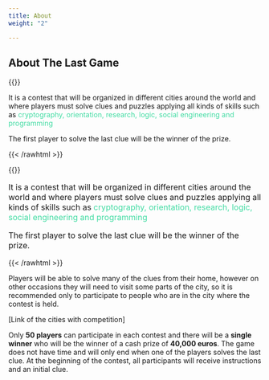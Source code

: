 ```yaml
---
title: About
weight: "2"

---
```

## About The Last Game

{{<rawhtml >}}

It is a contest that will be organized in different cities around the world and where players must solve clues and puzzles applying all kinds of skills such as <span style="color:#42DCA3">cryptography, orientation, research, logic, social engineering and programming </span>

The first player to solve the last clue will be the winner of the prize.

{{< /rawhtml >}}

{{<rawhtml >}}

<cc style="font-size: 16px">

It is a contest that will be organized in different cities around the world and where players must solve clues and puzzles applying all kinds of skills such as <span style="color:#42DCA3">cryptography, orientation, research, logic, social engineering and programming </span>

The first player to solve the last clue will be the winner of the prize.

</cc>

{{< /rawhtml >}}

Players will be able to solve many of the clues from their home, however on other occasions they will need to visit some parts of the city, so it is recommended only to participate to people who are in the city where the contest is held.

\[Link of the cities with competition\]

Only **50 players** can participate in each contest and there will be a **single winner** who will be the winner of a cash prize of **40,000 euros**. The game does not have time and will only end when one of the players solves the last clue. At the beginning of the contest, all participants will receive instructions and an initial clue.

<!---
![Example image](/img/demo.jpg)
\-->